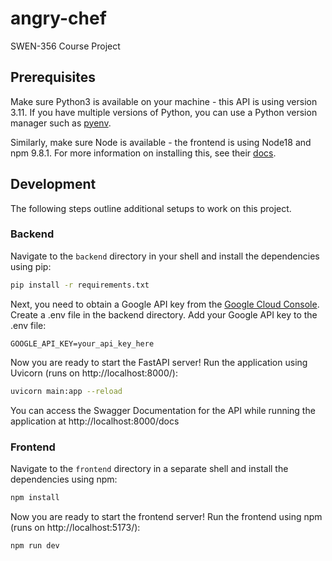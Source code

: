 # angry-chef

SWEN-356 Course Project

## Prerequisites

Make sure Python3 is available on your machine - this API is using version 3.11. If you have multiple versions of
Python, you can use a Python version manager such as [pyenv](https://github.com/pyenv/pyenv).

Similarly, make sure Node is available - the frontend is using Node18 and npm 9.8.1. For more information on installing
this, see their [docs](https://docs.npmjs.com/downloading-and-installing-node-js-and-npm).

## Development

The following steps outline additional setups to work on this project.

### Backend

Navigate to the `backend` directory in your shell and install the dependencies using pip:

```bash
pip install -r requirements.txt
```

Next, you need to obtain a Google API key from
the [Google Cloud Console](https://makersuite.google.com/app/apikey). Create
a .env file in the backend directory.
Add your Google API key to the .env file:

```
GOOGLE_API_KEY=your_api_key_here
```

Now you are ready to start the FastAPI server! Run the application using Uvicorn (runs on http://localhost:8000/):

```bash
uvicorn main:app --reload
```

You can access the Swagger Documentation for the API while running the application
at http://localhost:8000/docs

### Frontend

Navigate to the `frontend` directory in a separate shell and install the dependencies using npm:

```bash
npm install
```

Now you are ready to start the frontend server! Run the frontend using npm (runs on http://localhost:5173/):

```bash
npm run dev
```
